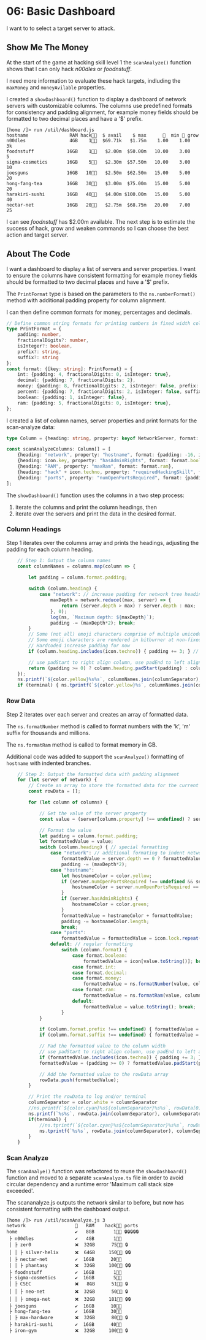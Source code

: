# 06: Basic Dashboard

I want to to select a target server to attack.

## Show Me The Money

At the start of the game at hacking skill level 1 the `scanAnalyze()` function shows that I can only hack _n00dles_ or _foodnstuff_. 

I need more information to evaluate these hack targets, indluding the `maxMoney` and `moneyAvilable` properties. 

I created a `showDashboard()` function to display a dashboard of network servers with customizable columns. The columns use predefined formats for consistency and padding alignment, for example money fields should be formatted to two decimal places and have a '$' prefix.

```
[home /]> run /util/dashboard.js
hostname               RAM hack👨‍💻  $ avail    $ max      👮  min 👮 grow 
n00dles                4GB    1👨‍💻  $69.71k   $1.75m    1.00    1.00   3k 
foodnstuff            16GB    1👨‍💻   $2.00m  $50.00m   10.00    3.00    5 
sigma-cosmetics       16GB    5👨‍💻   $2.30m  $57.50m   10.00    3.00   10 
joesguns              16GB   10👨‍💻   $2.50m  $62.50m   15.00    5.00   20 
hong-fang-tea         16GB   30👨‍💻   $3.00m  $75.00m   15.00    5.00   20 
harakiri-sushi        16GB   40👨‍💻   $4.00m $100.00m   15.00    5.00   40 
nectar-net            16GB   20👨‍💻   $2.75m  $68.75m   20.00    7.00   25
```



I can see _foodnstuff_ has $2.00m available. The next step is to estimate the success of hack, grow and weaken commands so I can choose the best action and target server. 

## About The Code

I want a dashboard to display a list of servers and server properties. I want to ensure the columns have consistent formatting for example money fields should be formatted to two decimal places and have a '$' prefix. 

The `PrintFormat` type is based on the parameters to the `ns.numberFormat()` method with additional padding property for column alignment.

I can then define common formats for money, percentages and decimals.

``` typescript
// Define common string formats for printing numbers in fixed width columns
type PrintFormat = {
    padding: number, 
    fractionalDigits?: number, 
    isInteger?: boolean, 
    prefix?: string, 
    suffix?: string
};
const format: {[key: string]: PrintFormat} = {
    int: {padding: 4, fractionalDigits: 0, isInteger: true},
    decimal: {padding: 7, fractionalDigits: 2},
    money: {padding: 8, fractionalDigits: 2, isInteger: false, prefix: "$"},
    percent: {padding: 7, fractionalDigits: 2, isInteger: false, suffix: "%"},
    boolean: {padding: 1, isInteger: false},
    ram: {padding: 5, fractionalDigits: 0, isInteger: true},
};
```

I created a list of column names, server properties and print formats for the scan-analyze data:

``` typescript
type Column = {heading: string, property: keyof NetworkServer, format: PrintFormat };

const scanAnalyzeColumns: Column[] = [
    {heading: "network", property: "hostname", format: {padding: -16, isInteger: false}},
    {heading: icon.key, property: "hasAdminRights", format: format.boolean},
    {heading: "RAM", property: "maxRam", format: format.ram},
    {heading: "hack" + icon.techno, property: "requiredHackingSkill", format: {padding: 6, fractionalDigits: 0, isInteger: true, suffix: icon.techno}}, 
    {heading: "ports", property: "numOpenPortsRequired", format: {padding: -10}},   
];
```

The `showDashboard()` function uses the columns in a two step process:
1. iterate the columns and print the column headings, then 
2. iterate over the servers and print the data in the desired format.

### Column Headings

Step 1 iterates over the columns array and prints the headings, adjusting the padding for each column heading. 


``` typescript
    // Step 1: Output the column names
    const columnNames = columns.map(column => {

        let padding = column.format.padding; 
        
        switch (column.heading) {
            case "network": // increase padding for network tree heading
                maxDepth = network.reduce((max, server) => {
                    return (server.depth > max) ? server.depth : max;
                }, 0);
                log(ns, `Maximum depth: ${maxDepth}`);
                padding -= (maxDepth*2); break;
        }
        // Some (not all) emoji characters comprise of multiple unicode-16 glyphs.
        // Some emoji characters are rendered in bitburner at non-fixed pixel width font. :-(
        // Hardcoded increase padding for now
        if (column.heading.includes(icon.techno)) { padding += 3; } // hack for techno icon (3 chars)

        // use padStart to right align column, use padEnd to left align column with Math.abs to convert to positive number
        return (padding >= 0) ? column.heading.padStart(padding) : column.heading.padEnd(Math.abs(padding));
    });
    ns.printf(`${color.yellow}%s%s`, columnNames.join(columnSeparator), columnSeparator);
    if (terminal) { ns.tprintf(`${color.yellow}%s`, columnNames.join(columnSeparator)); }
```

### Row Data

Step 2 iterates over each server and creates an array of formatted data. 

The `ns.formatNumber` method is called to format numbers with the 'k', 'm' suffix for thousands and millions.

The `ns.formatRam` method is called to format memory in GB.


Additional code was added to support the `scanAnalyze()` formatting of `hostname` with indented branches.

``` typescript
    // Step 2: Output the formatted data with padding alignment
    for (let server of network) {
        // Create an array to store the formatted data for the current server
        const rowData = [];

        for (let column of columns) {

            // Get the value of the server property
            const value = (server[column.property] !== undefined) ? server[column.property] : "--";

            // Format the value
            let padding = column.format.padding;
            let formattedValue = value;
            switch (column.heading) { // special formatting
                case "network": // additional formating to indent network tree branches
                    formattedValue = server.depth == 0 ? formattedValue : " │".repeat(server.depth-1) + " ├ " + formattedValue;
                    padding -= (maxDepth*2);
                case "hostname":
                    let hostnameColor = color.yellow; 
                    if (server.numOpenPortsRequired !== undefined && server.numOpenPortsRequired > 0) {
                        hostnameColor = server.numOpenPortsRequired == 1 ? color.orange : color.red;
                    }
                    if (server.hasAdminRights) {
                        hostnameColor = color.green;
                    }
                    formattedValue = hostnameColor + formattedValue;
                    padding -= hostnameColor.length;
                    break;
                case "ports":
                    formattedValue = formattedValue = icon.lock.repeat(value); break;
                default: // regular formatting
                    switch (column.format) {
                        case format.boolean: 
                            formattedValue = icon[value.toString()]; break;
                        case format.int:
                        case format.decimal:
                        case format.money:
                            formattedValue = ns.formatNumber(value, column.format.fractionalDigits); break;
                        case format.ram:
                            formattedValue = ns.formatRam(value, column.format.fractionalDigits); break;
                        default: 
                            formattedValue = value.toString(); break;
                    }    
            }

            if (column.format.prefix !== undefined) { formattedValue = column.format.prefix + formattedValue; }
            if (column.format.suffix !== undefined) { formattedValue = formattedValue + column.format.suffix; }

            // Pad the formatted value to the column width
            // use padStart to right align column, use padEnd to left align column with Math.abs to convert to positive number
            if (formattedValue.includes(icon.techno)) { padding += 3; } // hack for techno icon (3 chars)
            formattedValue = (padding >= 0) ? formattedValue.padStart(padding) : formattedValue.padEnd(Math.abs(padding));

            // Add the formatted value to the rowData array
            rowData.push(formattedValue);
        }

        // Print the rowData to log and/or terminal
        columnSeparator = color.white + columnSeparator
        //ns.printf(`${color.cyan}%s${columnSeparator}%s%s`, rowData[0], rowData.slice(1).join(columnSeparator), columnSeparator);
        ns.printf(`%s%s`, rowData.join(columnSeparator), columnSeparator);
        if(terminal) { 
            //ns.tprintf(`${color.cyan}%s${columnSeparator}%s%s`, rowData[0], rowData.slice(1).join(columnSeparator), columnSeparator); 
            ns.tprintf(`%s%s`, rowData.join(columnSeparator), columnSeparator);
        }
    }
```

### Scan Analyze

The `scanAnalye()` function was refactored to reuse the `showDashboard()` function and moved to a separate `scanAnalyze.ts` file in order to avoid circular dependency and a runtime error 'Maximum call stack size exceeded'.

The scananalyze.js outputs the network similar to before, but now has consistent formatting with the dashboard output.

```
[home /]> run /util/scanAnalyze.js 3
network                  🔑   RAM    hack👨‍💻 ports      
home                     ✔️   8GB       1👨‍💻 🔒🔒🔒🔒🔒 
 ├ n00dles               ✔️   4GB       1👨‍💻            
 │ ├ zer0                ❌  32GB      75👨‍💻 🔒      
 │ │ ├ silver-helix      ❌  64GB     150👨‍💻 🔒🔒 
 │ ├ nectar-net          ✔️  16GB      20👨‍💻            
 │ │ ├ phantasy          ❌  32GB     100👨‍💻 🔒🔒 
 ├ foodnstuff            ✔️  16GB       1👨‍💻            
 ├ sigma-cosmetics       ✔️  16GB       5👨‍💻            
 │ ├ CSEC                ❌   8GB      51👨‍💻 🔒      
 │ │ ├ neo-net           ❌  32GB      50👨‍💻 🔒      
 │ │ ├ omega-net         ❌  32GB     181👨‍💻 🔒🔒 
 ├ joesguns              ✔️  16GB      10👨‍💻            
 ├ hong-fang-tea         ✔️  16GB      30👨‍💻            
 │ ├ max-hardware        ❌  32GB      80👨‍💻 🔒      
 ├ harakiri-sushi        ✔️  16GB      40👨‍💻            
 ├ iron-gym              ❌  32GB     100👨‍💻 🔒 
```